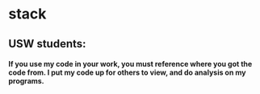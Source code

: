 # stack


## USW students:
#### If you use my code in your work, you must reference where you got the code from. I put my code up for others to view, and do analysis on my programs. 
